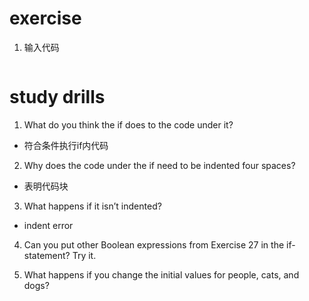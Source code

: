 # exercise
1. 输入代码
```python
```

# study drills
1. What do you think the if does to the code under it?
  - 符合条件执行if内代码
2. Why does the code under the if need to be indented four spaces?
  - 表明代码块

3. What happens if it isn’t indented?
  - indent error
4. Can you put other Boolean expressions from Exercise 27 in the if-statement? Try it.

5. What happens if you change the initial values for people, cats, and dogs?
